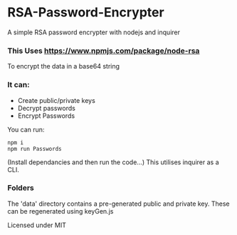 # RSA-Password-Encrypter

A simple RSA password encrypter with nodejs and inquirer

### This Uses https://www.npmjs.com/package/node-rsa 
To encrypt the data in a base64 string

### It can:
* Create public/private keys
* Decrypt passwords
* Encrypt Passwords


You can run:
```
npm i
npm run Passwords
```

(Install dependancies and then run the code...)
This utilises inquirer as a CLI.


### Folders
The 'data' directory contains a pre-generated public and private key. 
These can be regenerated using keyGen.js


Licensed under MIT

